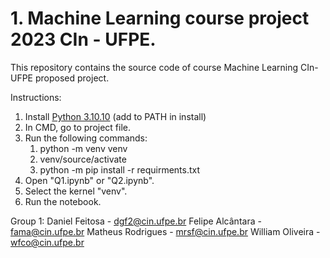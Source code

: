 # 1. Machine Learning course project 2023 CIn - UFPE.

This repository contains the source code of course Machine Learning CIn-UFPE proposed project.

Instructions:
1. Install [Python 3.10.10](https://www.python.org/downloads/release/python-31010/) (add to PATH in install)
2. In CMD, go to project file.
3. Run the following commands:
    1. python -m venv venv
    2. venv/source/activate
    3. python -m pip install -r requirments.txt
4. Open "Q1.ipynb" or "Q2.ipynb".
5. Select the kernel "venv".
6. Run the notebook.


Group 1:
Daniel Feitosa - dgf2@cin.ufpe.br
Felipe Alcântara - fama@cin.ufpe.br
Matheus Rodrigues - mrsf@cin.ufpe.br
William Oliveira - wfco@cin.ufpe.br 

